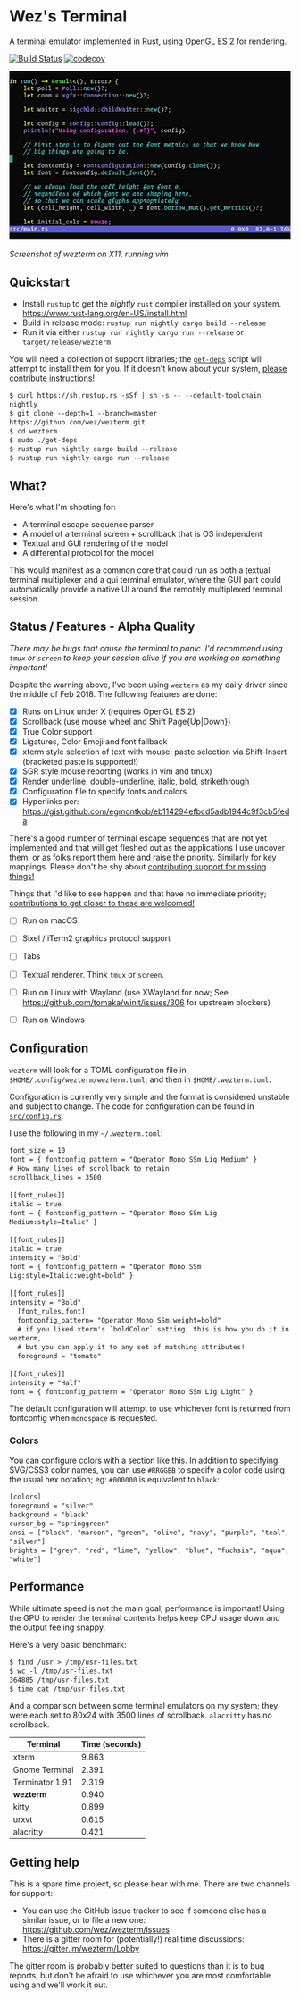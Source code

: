 # Wez's Terminal

A terminal emulator implemented in Rust, using OpenGL ES 2 for rendering.

[![Build Status](https://travis-ci.org/wez/wezterm.svg?branch=master)](https://travis-ci.org/wez/wezterm)
[![codecov](https://codecov.io/gh/wez/wezterm/branch/master/graph/badge.svg)](https://codecov.io/gh/wez/wezterm)


![Screenshot](screenshots/one.png)

*Screenshot of wezterm on X11, running vim*

## Quickstart

* Install `rustup` to get the *nightly* `rust` compiler installed on your system.
  https://www.rust-lang.org/en-US/install.html
* Build in release mode: `rustup run nightly cargo build --release`
* Run it via either `rustup run nightly cargo run --release` or `target/release/wezterm`

You will need a collection of support libraries; the [`get-deps`](get-deps) script will
attempt to install them for you.  If it doesn't know about your system,
[please contribute instructions!](CONTRIBUTING.md)

```
$ curl https://sh.rustup.rs -sSf | sh -s -- --default-toolchain nightly
$ git clone --depth=1 --branch=master https://github.com/wez/wezterm.git
$ cd wezterm
$ sudo ./get-deps
$ rustup run nightly cargo build --release
$ rustup run nightly cargo run --release
```

## What?

Here's what I'm shooting for:

* A terminal escape sequence parser
* A model of a terminal screen + scrollback that is OS independent
* Textual and GUI rendering of the model
* A differential protocol for the model

This would manifest as a common core that could run as both a textual
terminal multiplexer and a gui terminal emulator, where the GUI part
could automatically provide a native UI around the remotely multiplexed
terminal session.

## Status / Features - Alpha Quality

*There may be bugs that cause the terminal to panic. I'd recommend using
`tmux` or `screen` to keep your session alive if you are working on something important!*

Despite the warning above, I've been using `wezterm` as my daily driver since
the middle of Feb 2018.  The following features are done:

- [x] Runs on Linux under X (requires OpenGL ES 2)
- [x] Scrollback (use mouse wheel and Shift Page{Up|Down})
- [x] True Color support
- [x] Ligatures, Color Emoji and font fallback
- [x] xterm style selection of text with mouse; paste selection via Shift-Insert (bracketed paste is supported!)
- [x] SGR style mouse reporting (works in vim and tmux)
- [x] Render underline, double-underline, italic, bold, strikethrough
- [x] Configuration file to specify fonts and colors
- [x] Hyperlinks per: https://gist.github.com/egmontkob/eb114294efbcd5adb1944c9f3cb5feda

There's a good number of terminal escape sequences that are not yet implemented
and that will get fleshed out as the applications I use uncover them, or as folks
report them here and raise the priority.  Similarly for key mappings.  Please don't
be shy about [contributing support for missing things!](CONTRIBUTING.md)

Things that I'd like to see happen and that have no immediate priority;
[contributions to get closer to these are welcomed!](CONTRIBUTING.md)

- [ ] Run on macOS
- [ ] Sixel / iTerm2 graphics protocol support
- [ ] Tabs
- [ ] Textual renderer.  Think `tmux` or `screen`.
- [ ] Run on Linux with Wayland (use XWayland for now; See https://github.com/tomaka/winit/issues/306 for upstream blockers)
- [ ] Run on Windows


## Configuration

`wezterm` will look for a TOML configuration file in `$HOME/.config/wezterm/wezterm.toml`,
and then in `$HOME/.wezterm.toml`.

Configuration is currently very simple and the format is considered unstable and subject
to change.  The code for configuration can be found in [`src/config.rs`](src/config.rs).

I use the following in my `~/.wezterm.toml`:

```
font_size = 10
font = { fontconfig_pattern = "Operator Mono SSm Lig Medium" }
# How many lines of scrollback to retain
scrollback_lines = 3500

[[font_rules]]
italic = true
font = { fontconfig_pattern = "Operator Mono SSm Lig Medium:style=Italic" }

[[font_rules]]
italic = true
intensity = "Bold"
font = { fontconfig_pattern = "Operator Mono SSm Lig:style=Italic:weight=bold" }

[[font_rules]]
intensity = "Bold"
  [font_rules.font]
  fontconfig_pattern= "Operator Mono SSm:weight=bold"
  # if you liked xterm's `boldColor` setting, this is how you do it in wezterm,
  # but you can apply it to any set of matching attributes!
  foreground = "tomato"

[[font_rules]]
intensity = "Half"
font = { fontconfig_pattern = "Operator Mono SSm Lig Light" }
```

The default configuration will attempt to use whichever font is returned from
fontconfig when `monospace` is requested.

### Colors

You can configure colors with a section like this.  In addition to specifying
SVG/CSS3 color names, you can use `#RRGGBB` to specify a color code using the
usual hex notation; eg: `#000000` is equivalent to `black`:

```
[colors]
foreground = "silver"
background = "black"
cursor_bg = "springgreen"
ansi = ["black", "maroon", "green", "olive", "navy", "purple", "teal", "silver"]
brights = ["grey", "red", "lime", "yellow", "blue", "fuchsia", "aqua", "white"]
```

## Performance

While ultimate speed is not the main goal, performance is important!
Using the GPU to render the terminal contents helps keep CPU usage down
and the output feeling snappy.

Here's a very basic benchmark:

```
$ find /usr > /tmp/usr-files.txt
$ wc -l /tmp/usr-files.txt
364885 /tmp/usr-files.txt
$ time cat /tmp/usr-files.txt
```

And a comparison between some terminal emulators on my system; they were each
set to 80x24 with 3500 lines of scrollback.  `alacritty` has no scrollback.

| Terminal        | Time (seconds) |
|-----------------|-------|
| xterm           | 9.863 |
| Gnome Terminal  | 2.391 |
| Terminator 1.91 | 2.319 |
| **wezterm**     | 0.940 |
| kitty           | 0.899 |
| urxvt           | 0.615 |
| alacritty       | 0.421 |

## Getting help

This is a spare time project, so please bear with me.  There are two channels for support:

* You can use the GitHub issue tracker to see if someone else has a similar issue, or to file a new one: https://github.com/wez/wezterm/issues
* There is a gitter room for (potentially!) real time discussions: https://gitter.im/wezterm/Lobby

The gitter room is probably better suited to questions than it is to bug reports, but don't be afraid to use whichever you are most comfortable using and we'll work it out.


